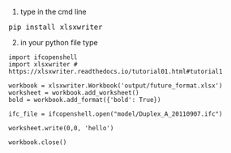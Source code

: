 1) type in the cmd line

<pre>pip install xlsxwriter</pre>

2) in your python file  type

```
import ifcopenshell
import xlsxwriter # https://xlsxwriter.readthedocs.io/tutorial01.html#tutorial1

workbook = xlsxwriter.Workbook('output/future_format.xlsx')
worksheet = workbook.add_worksheet()
bold = workbook.add_format({'bold': True})

ifc_file = ifcopenshell.open("model/Duplex_A_20110907.ifc")

worksheet.write(0,0, 'hello')

workbook.close()
```

